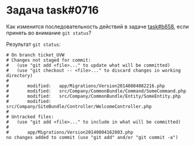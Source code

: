 # Задача task#0716

Как изменится последовательность действий в задаче [task#b658](task%23b658.md), если принять во внимание `git status`?

Результат `git status`:

```
# On branch ticket_UVW
# Changes not staged for commit:
#   (use "git add <file>..." to update what will be committed)
#   (use "git checkout -- <file>..." to discard changes in working directory)
#
#       modified:   app/Migrations/Version20140804082216.php
#       modified:   src/Company/CommonBundle/Command/SomeCommand.php
#       modified:   src/Company/CommonBundle/Entity/SomeEntity.php
#       modified:   src/Company/SiteBundle/Controller/WelcomeController.php
#
# Untracked files:
#   (use "git add <file>..." to include in what will be committed)
#
#       app/Migrations/Version20140804162803.php
no changes added to commit (use "git add" and/or "git commit -a")
```

